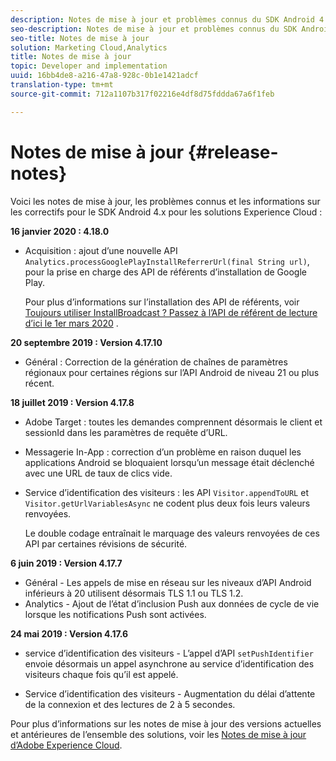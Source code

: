 ```yaml
---
description: Notes de mise à jour et problèmes connus du SDK Android 4.x pour les solutions Experience Cloud.
seo-description: Notes de mise à jour et problèmes connus du SDK Android 4.x pour les solutions Experience Cloud.
seo-title: Notes de mise à jour
solution: Marketing Cloud,Analytics
title: Notes de mise à jour
topic: Developer and implementation
uuid: 16bb4de8-a216-47a8-928c-0b1e1421adcf
translation-type: tm+mt
source-git-commit: 712a1107b317f02216e4df8d75fddda67a6f1feb

---
```



# Notes de mise à jour {#release-notes}

Voici les notes de mise à jour, les problèmes connus et les informations sur les correctifs pour le SDK Android 4.x pour les solutions Experience Cloud :

**16 janvier 2020 : 4.18.0**

* Acquisition : ajout d’une nouvelle API `Analytics.processGooglePlayInstallReferrerUrl(final String url)`, pour la prise en charge des API de référents d’installation de Google Play.

   Pour plus d’informations sur l’installation des API de référents, voir [Toujours utiliser InstallBroadcast ? Passez à l’API de référent de lecture d’ici le 1er mars 2020](https://android-developers.googleblog.com/2019/11/still-using-installbroadcast-switch-to.html) .

**20 septembre 2019 : Version 4.17.10**

* Général : Correction de la génération de chaînes de paramètres régionaux pour certaines régions sur l’API Android de niveau 21 ou plus récent.

**18 juillet 2019 : Version 4.17.8**

* Adobe Target : toutes les demandes comprennent désormais le client et sessionId dans les paramètres de requête d’URL.
* Messagerie In-App : correction d’un problème en raison duquel les applications Android se bloquaient lorsqu’un message était déclenché avec une URL de taux de clics vide.
* Service d’identification des visiteurs : les API `Visitor.appendToURL` et `Visitor.getUrlVariablesAsync` ne codent plus deux fois leurs valeurs renvoyées.

   Le double codage entraînait le marquage des valeurs renvoyées de ces API par certaines révisions de sécurité.

**6 juin 2019 : Version 4.17.7**

* Général - Les appels de mise en réseau sur les niveaux d’API Android inférieurs à 20 utilisent désormais TLS 1.1 ou TLS 1.2.
* Analytics - Ajout de l’état d’inclusion Push aux données de cycle de vie lorsque les notifications Push sont activées.

**24 mai 2019 : Version 4.17.6**

* service d’identification des visiteurs -
   L’appel d’API `setPushIdentifier` envoie désormais un appel asynchrone au service d’identification des visiteurs chaque fois qu’il est appelé.

* Service d’identification des visiteurs - Augmentation du délai d’attente de la connexion et des lectures de 2 à 5 secondes.


Pour plus d’informations sur les notes de mise à jour des versions actuelles et antérieures de l’ensemble des solutions, voir les [Notes de mise à jour d’Adobe Experience Cloud](https://marketing.adobe.com/resources/help/en_US/whatsnew/).
